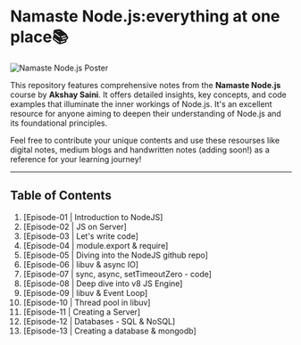 # Namaste Node.js:everything at one place📚

![Namaste Node.js Poster](https://do6gp1uxl3luu.cloudfront.net/banner+and+logos/namaste-node.webp)

This repository features comprehensive notes from the **Namaste Node.js** course by **Akshay Saini**. It offers detailed insights, key concepts, and code examples that illuminate the inner workings of Node.js. It's an excellent resource for anyone aiming to deepen their understanding of Node.js and its foundational principles.

Feel free to contribute your unique contents
and use these resourses like digital notes,
medium blogs and handwritten notes (adding soon!)
as a reference for your learning journey!

---

## Table of Contents

1. [Episode-01 | Introduction to NodeJS]
2. [Episode-02 | JS on Server]
3. [Episode-03 | Let's write code]
4. [Episode-04 | module.export & require]
5. [Episode-05 | Diving into the NodeJS github repo]
6. [Episode-06 | libuv & async IO]
7. [Episode-07 | sync, async, setTimeoutZero - code]
8. [Episode-08 | Deep dive into v8 JS Engine]
9. [Episode-09 | libuv & Event Loop]
10. [Episode-10 | Thread pool in libuv]
11. [Episode-11 | Creating a Server]
12. [Episode-12 | Databases - SQL & NoSQL]
13. [Episode-13 | Creating a database & mongodb]
